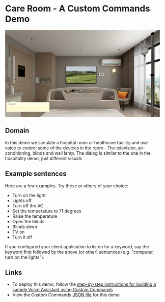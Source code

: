 # Care Room - A Custom Commands Demo

![scene image](../images/care-room-scene.png)

## Domain

In this demo we simulate a hospital room or healthcare facility and use voice to control some of the devices in the room - The television, air-conditioning, blinds and wall lamp. The dialog is similar to the one in the hospitality demo, just different visuals

## Example sentences

Here are a few examples. Try these or others of your choice:
* Turn on the light
* Lights off
* Turn off the AC
* Set the temperature to 71 degrees
* Raise the temperature
* Open the blinds
* Blinds down
* TV on
* Turn it off

If you configured your client application to listen for a keyword, say the keyword first followed by the above (or other) sentences (e.g. "computer, turn on the lights").

## Links

* To deploy this demo, follow the [step-by-step instructions for building a sample Voice Assistant using Custom Commands](../../../docs/CreateSampleVoiceAssistant.md)
* View the Custom Commands [JSON file](skill/CareRoomDemo.json) for this demo
